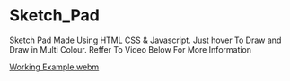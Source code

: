 # Sketch_Pad
Sketch Pad Made Using HTML CSS &amp; Javascript. Just hover To Draw and Draw in Multi Colour. Reffer To Video Below For More Information

[Working Example.webm](https://github.com/Shaheryarkhalid/Dice_Roller/assets/41621149/fe4243b9-b559-4cc5-af3d-b9fa489df9a1)
